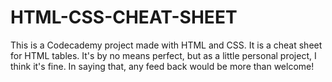 HTML-CSS-CHEAT-SHEET
===================

This is a Codecademy project made with HTML and CSS. It is a cheat sheet for HTML tables. It's by no means perfect, but as a little personal project, I think it's fine. In saying that, any feed back would be more than welcome!